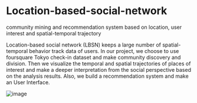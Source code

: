# Location-based-social-network
community mining and recommendation system based on location, user interest and spatial-temporal trajectory

Location-based social network (LBSN) keeps a large number of spatial-temporal behavior track data of users. In our project, we choose to use foursquare Tokyo
check-in dataset and make community discovery and division. Then we visualize the temporal and spatial trajectories of places of interest and make a deeper interpretation
from the social perspective based on the analysis results. Also, we build a recommendation system and make an User Interface.

![image](https://user-images.githubusercontent.com/52529641/116953250-c958b480-ac5a-11eb-9137-08628a463d80.png)
